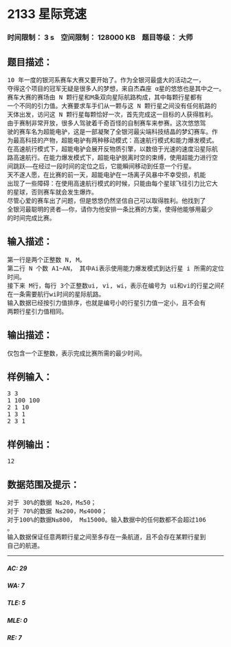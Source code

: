 # 2133 星际竞速   
### 时间限制： 3 s&nbsp;&nbsp;&nbsp;&nbsp;空间限制： 128000 KB&nbsp;&nbsp;&nbsp;&nbsp;题目等级： 大师  
## 题目描述：  

<pre>
10 年一度的银河系赛车大赛又要开始了。作为全银河最盛大的活动之一，  
夺得这个项目的冠军无疑是很多人的梦想，来自杰森座 α星的悠悠也是其中之一。   
赛车大赛的赛场由 N 颗行星和M条双向星际航路构成，其中每颗行星都有  
一个不同的引力值。大赛要求车手们从一颗与这 N 颗行星之间没有任何航路的  
天体出发，访问这 N 颗行星每颗恰好一次，首先完成这一目标的人获得胜利。   
由于赛制非常开放，很多人驾驶着千奇百怪的自制赛车来参赛。这次悠悠驾  
驶的赛车名为超能电驴，这是一部凝聚了全银河最尖端科技结晶的梦幻赛车。作  
为最高科技的产物，超能电驴有两种移动模式：高速航行模式和能力爆发模式。  
在高速航行模式下，超能电驴会展开反物质引擎，以数倍于光速的速度沿星际航  
路高速航行。在能力爆发模式下，超能电驴脱离时空的束缚，使用超能力进行空  
间跳跃——在经过一段时间的定位之后，它能瞬间移动到任意一个行星。   
天不遂人愿，在比赛的前一天，超能电驴在一场离子风暴中不幸受损，机能  
出现了一些障碍：在使用高速航行模式的时候，只能由每个星球飞往引力比它大  
的星球，否则赛车就会发生爆炸。   
尽管心爱的赛车出了问题，但是悠悠仍然坚信自己可以取得胜利。他找到了  
全银河最聪明的贤者——你，请你为他安排一条比赛的方案，使得他能够用最少  
的时间完成比赛。
</pre>
  
  
## 输入描述：  

<pre>
第一行是两个正整数 N, M。   
第二行 N 个数 A1~AN， 其中Ai表示使用能力爆发模式到达行星 i 所需的定位  
时间。   
接下来 M行，每行 3个正整数ui, vi, wi，表示在编号为 ui和vi的行星之间存  
在一条需要航行wi时间的星际航路。   
输入数据已经按引力值排序，也就是编号小的行星引力值一定小，且不会有  
两颗行星引力值相同。
</pre>
  
  
## 输出描述：  

<pre>
仅包含一个正整数，表示完成比赛所需的最少时间。 
</pre>
  
  
## 样例输入：  

<pre>
3 3   
1 100 100   
2 1 10   
1 3 1   
2 3 1
</pre>
  
  
## 样例输出：  

<pre>
12 
</pre>
  
  
## 数据范围及提示：  

<pre>
对于 30%的数据 N≤20，M≤50；   
对于 70%的数据 N≤200，M≤4000；   
对于100%的数据N≤800， M≤15000。输入数据中的任何数都不会超过106  
。   
输入数据保证任意两颗行星之间至多存在一条航道，且不会存在某颗行星到  
自己的航道。
</pre>
  
  
***  

##### AC: 29  
##### WA: 7  
##### TLE: 5  
##### MLE: 0  
##### RE: 7  
